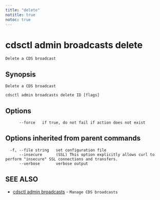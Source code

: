 ```yaml
---
title: "delete"
notitle: true
notoc: true
---
```

# cdsctl admin broadcasts delete

`Delete a CDS broadcast`

## Synopsis

`Delete a CDS broadcast`

```
cdsctl admin broadcasts delete ID [flags]
```

## Options

```
      --force   if true, do not fail if action does not exist
```

## Options inherited from parent commands

```
  -f, --file string   set configuration file
      --insecure      (SSL) This option explicitly allows curl to perform "insecure" SSL connections and transfers.
      --verbose       verbose output
```

## SEE ALSO

* [cdsctl admin broadcasts](/docs/components/cdsctl/admin/broadcasts/)	 - `Manage CDS broadcasts`

